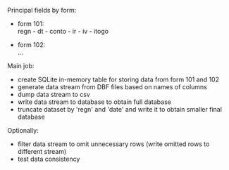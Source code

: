 

Principal fields by form: 
- form 101:  
regn - dt - conto - ir - iv - itogo

- form 102:  
...

Main job: 
   - create SQLite in-memory table for storing data from form 101 and 102
   - generate data stream from DBF files based on names of columns
   - dump data stream to csv
   - write data stream to database to obtain full database
   - truncate dataset by 'regn' and 'date' and write it to obtain smaller final database

Optionally:
   - filter data stream to omit unnecessary rows (write omitted rows to different stream)
   - test data consistency 
 

